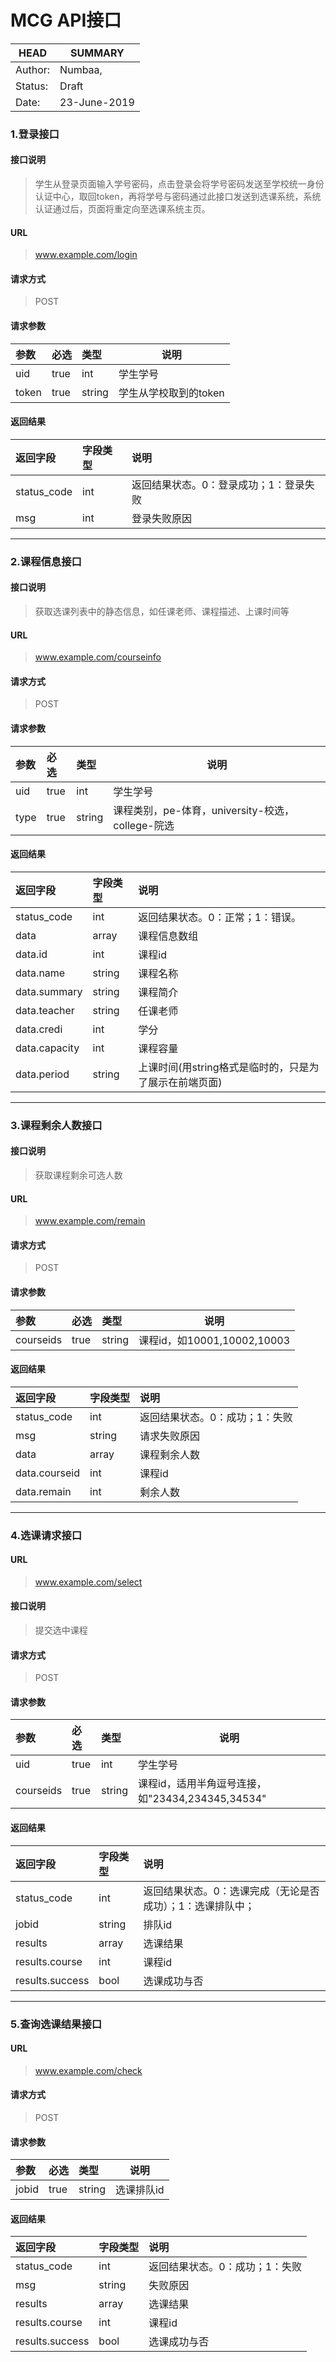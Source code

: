 # MCG API接口
HEAD|SUMMARY
-----|--------
Author:| Numbaa, 
Status:| Draft
Date:| 23-June-2019

### 1.登录接口
#### 接口说明
> 学生从登录页面输入学号密码，点击登录会将学号密码发送至学校统一身份认证中心，取回token，再将学号与密码通过此接口发送到选课系统，系统认证通过后，页面将重定向至选课系统主页。
#### URL
> www.example.com/login
#### 请求方式
> POST
#### 请求参数
|参数|必选|类型|说明|
|:----- |:-------|:-----|----- |
|uid |true |int|学生学号 |
|token |true |string |学生从学校取到的token|
#### 返回结果
|返回字段|字段类型|说明 |
|:----- |:------|:----------------------------- |
|status_code | int |返回结果状态。0：登录成功；1：登录失败 |
|msg| int | 登录失败原因 |
 
---
### 2.课程信息接口
#### 接口说明
> 获取选课列表中的静态信息，如任课老师、课程描述、上课时间等
#### URL
> www.example.com/courseinfo
#### 请求方式
> POST
#### 请求参数
|参数|必选|类型|说明|
|:----- |:-------|:-----|----- |
|uid |true |int|学生学号 |
|type |true |string |课程类别，pe-体育，university-校选，college-院选|
#### 返回结果
|返回字段|字段类型|说明 |
|:----- |:------|:----------------------------- |
|status_code | int |返回结果状态。0：正常；1：错误。 |
|data | array | 课程信息数组 |
|data.id | int |课程id|
|data.name|string|课程名称|
|data.summary|string|课程简介|
|data.teacher|string|任课老师|
|data.credi|int|学分|
|data.capacity|int|课程容量|
|data.period|string|上课时间(用string格式是临时的，只是为了展示在前端页面)|


---
### 3.课程剩余人数接口
#### 接口说明
> 获取课程剩余可选人数
#### URL
> www.example.com/remain
#### 请求方式
> POST
#### 请求参数
|参数|必选|类型|说明|
|:----- |:-------|:-----|----- |
|courseids|true |string|课程id，如10001,10002,10003 |
#### 返回结果
|返回字段|字段类型|说明 |
|:----- |:------|:----------------------------- |
|status_code | int |返回结果状态。0：成功；1：失败|
|msg| string | 请求失败原因 |
|data|array|课程剩余人数|
|data.courseid|int|课程id|
|data.remain|int|剩余人数|


---
### 4.选课请求接口
#### URL
> www.example.com/select
#### 接口说明
> 提交选中课程
#### 请求方式
> POST
#### 请求参数
|参数|必选|类型|说明|
|:----- |:-------|:-----|----- |
|uid |true |int|学生学号 |
|courseids |true |string |课程id，适用半角逗号连接，如"23434,234345,34534"|
#### 返回结果
|返回字段|字段类型|说明 |
|:----- |:------|:----------------------------- |
|status_code | int |返回结果状态。0：选课完成（无论是否成功）；1：选课排队中； |
|jobid| string | 排队id |
|results|array|选课结果|
|results.course|int|课程id|
|results.success|bool|选课成功与否|

---
### 5.查询选课结果接口
#### URL
> www.example.com/check
#### 请求方式
> POST
#### 请求参数
|参数|必选|类型|说明|
|:----- |:-------|:-----|----- |
|jobid |true |string|选课排队id |
#### 返回结果
|返回字段|字段类型|说明 |
|:----- |:------|:----------------------------- |
|status_code | int |返回结果状态。0：成功；1：失败 |
|msg| string | 失败原因 |
|results|array|选课结果|
|results.course|int|课程id|
|results.success|bool|选课成功与否|
